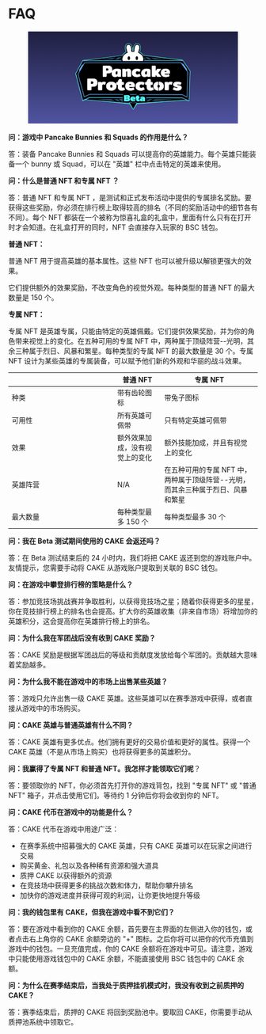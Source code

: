 # FAQ

<figure><img src="../../.gitbook/assets/logo (1).png" alt=""><figcaption></figcaption></figure>

**问：游戏中 Pancake Bunnies 和 Squads 的作用是什么？**

答：装备 Pancake Bunnies 和 Squads 可以提高你的英雄能力。每个英雄只能装备一个 bunny 或 Squad，可以在 "英雄" 栏中点击特定的英雄来使用。

**问：什么是普通 NFT 和专属 NFT ？**

答：普通 NFT 和专属 NFT ，是测试和正式发布活动中提供的专属排名奖励。要获得这些奖励，你必须在排行榜上取得较高的排名（不同的奖励活动中的细节各有不同）。每个 NFT 都装在一个被称为惊喜礼盒的礼盒中，里面有什么只有在打开时才会知道。在礼盒打开的同时，NFT 会直接存入玩家的 BSC 钱包。

**普通 NFT：**

普通 NFT 用于提高英雄的基本属性。这些 NFT 也可以被升级以解锁更强大的效果。

它们提供额外的效果奖励，不改变角色的视觉外观。每种类型的普通 NFT 的最大数量是 150 个。

**专属 NFT：**

专属 NFT 是英雄专属，只能由特定的英雄佩戴。它们提供效果奖励，并为你的角色带来视觉上的变化。在五种可用的专属 NFT 中，两种属于顶级阵营--光明，其余三种属于烈日、风暴和繁星。每种类型的专属 NFT 的最大数量是 30 个。专属 NFT 设计为某些英雄的专属装备，可以赋予他们新的外观和华丽的战斗效果。

<table><thead><tr><th width="199.33333333333331"> </th><th>普通 NFT</th><th>专属 NFT</th></tr></thead><tbody><tr><td>种类</td><td>带有齿轮图标</td><td>带兔子图标 </td></tr><tr><td>可用性</td><td>所有英雄可佩带</td><td>只有特定英雄可佩带</td></tr><tr><td>效果</td><td>额外效果加成，没有视觉上的变化</td><td>额外技能加成，并且有视觉上的变化</td></tr><tr><td>英雄阵营</td><td>N/A</td><td>在五种可用的专属 NFT 中，两种属于顶级阵营--光明，而其余三种属于烈日、风暴和繁星</td></tr><tr><td>最大数量</td><td>每种类型最多 150 个</td><td>每种类型最多 30 个</td></tr></tbody></table>

**问：我在 Beta 测试期间使用的 CAKE 会返还吗？**

答：在 Beta 测试结束后的 24 小时内，我们将把 CAKE 返还到您的游戏账户中。友情提示，您需要手动将 CAKE 从游戏账户提取到关联的 BSC 钱包。

**问：在游戏中攀登排行榜的策略是什么？**

答：参加竞技场挑战赛并争取胜利，以获得竞技场之星；随着你获得更多的星星，你在竞技排行榜上的排名也会提高。扩大你的英雄收集（非来自市场）将增加你的英雄积分，这会提高你在英雄排行榜上的排名。

**问：为什么我在军团战后没有收到 CAKE 奖励？**

答：CAKE 奖励是根据军团战后的等级和贡献度发放给每个军团的。贡献越大意味着奖励越多。

**问：为什么我不能在游戏中的市场上出售某些英雄？**

答：游戏只允许出售一级 CAKE 英雄。这些英雄可以在赛季游戏中获得，或者直接从游戏中的市场购买。

**问：CAKE 英雄与普通英雄有什么不同？**

答：CAKE 英雄有更多优点。他们拥有更好的交易价值和更好的属性。获得一个 CAKE 英雄（不是从市场上购买）也将获得更多的英雄积分。

**问：我赢得了专属 NFT 和普通 NFT。我怎样才能领取它们呢**？

答：要领取你的 NFT，你必须首先打开你的游戏背包，找到 "专属 NFT" 或 "普通 NFT" 箱子，并点击使用它们。等待约 1 分钟后你将会收到你的 NFT。

**问：CAKE 代币在游戏中的功能是什么？**

答：CAKE 代币在游戏中用途广泛：

* 在赛季系统中招募强大的 CAKE 英雄，只有 CAKE 英雄可以在玩家之间进行交易
* 购买黄金、礼包以及各种稀有资源和强大道具
* 质押 CAKE 以获得额外的资源
* 在竞技场中获得更多的挑战次数和体力，帮助你攀升排名
* 加快你的游戏进度并获得可观的利润，让你更快地提升等级

**问：我的钱包里有 CAKE，但我在游戏中看不到它们？**

答：要在游戏中看到你的 CAKE 余额，首先要在主界面的左侧进入你的钱包，或者点击右上角你的 CAKE 余额旁边的 "+" 图标。之后你将可以把你的代币充值到游戏中的钱包。一旦充值完成，你的 CAKE 余额将在游戏中可见。请注意，游戏中只能使用游戏钱包中的 CAKE 余额，不能直接使用 BSC 钱包中的 CAKE 余额。

**问：为什么在赛季结束后，当我处于质押挂机模式时，我没有收到之前质押的 CAKE？**

答：赛季结束后，质押的 CAKE 将回到奖励池中。要取回 CAKE，你需要手动从质押池系统中领取它。

